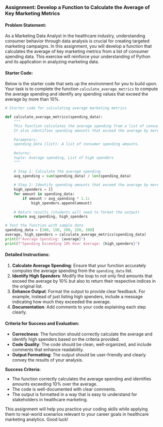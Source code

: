### Assignment: Develop a Function to Calculate the Average of Key Marketing Metrics

#### Problem Statement:
As a Marketing Data Analyst in the healthcare industry, understanding consumer behavior through data analysis is crucial for creating targeted marketing campaigns. In this assignment, you will develop a function that calculates the average of key marketing metrics from a list of consumer spending data. This exercise will reinforce your understanding of Python and its application in analyzing marketing data.

#### Starter Code:
Below is the starter code that sets up the environment for you to build upon. Your task is to complete the function `calculate_average_metrics` to compute the average spending and identify any spending values that exceed the average by more than 10%.

```python
# Starter code for calculating average marketing metrics

def calculate_average_metrics(spending_data):
    """
    This function calculates the average spending from a list of consumer spending data.
    It also identifies spending amounts that exceed the average by more than 10%.
    
    Parameters:
    spending_data (list): A list of consumer spending amounts.
    
    Returns:
    tuple: Average spending, List of high spenders
    """
    
    # Step 1: Calculate the average spending
    avg_spending = sum(spending_data) / len(spending_data)
    
    # Step 2: Identify spending amounts that exceed the average by more than 10%
    high_spenders = []
    for amount in spending_data:
        if amount > avg_spending * 1.1:
            high_spenders.append(amount)
    
    # Return results (students will need to format the output)
    return avg_spending, high_spenders

# Test the function with sample data
spending_data = [100, 150, 200, 250, 300]
average, high_spenders = calculate_average_metrics(spending_data)
print(f"Average Spending: {average}")
print(f"Spending Exceeding 10% Over Average: {high_spenders}")
```

#### Detailed Instructions:
1. **Calculate Average Spending**: Ensure that your function accurately computes the average spending from the `spending_data` list.
2. **Identify High Spenders**: Modify the loop to not only find amounts that exceed the average by 10% but also to return their respective indices in the original list.
3. **Enhance Output**: Format the output to provide clear feedback. For example, instead of just listing high spenders, include a message indicating how much they exceeded the average.
4. **Documentation**: Add comments to your code explaining each step clearly.

#### Criteria for Success and Evaluation:
- **Correctness**: The function should correctly calculate the average and identify high spenders based on the criteria provided.
- **Code Quality**: The code should be clean, well-organized, and include comments that enhance readability.
- **Output Formatting**: The output should be user-friendly and clearly convey the results of your analysis.

**Success Criteria:**
- The function correctly calculates the average spending and identifies amounts exceeding 10% over the average.
- The code is well-documented with clear comments.
- The output is formatted in a way that is easy to understand for stakeholders in healthcare marketing.

This assignment will help you practice your coding skills while applying them to real-world scenarios relevant to your career goals in healthcare marketing analytics. Good luck!